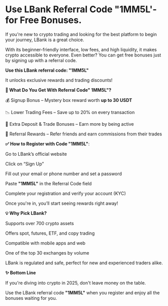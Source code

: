 #  Use LBank Referral Code "1MM5L'- for Free Bonuses.

If you're new to crypto trading and looking for the best platform to begin your journey, LBank is a great choice.

 With its beginner-friendly interface, low fees, and high liquidity, it makes crypto accessible to everyone. Even better? You can get free bonuses just by signing up with a referral code.

**Use this LBank referral code: "1MM5L"**

It unlocks exclusive rewards and trading discounts!

**🎉 What Do You Get With Referral Code" 1MM5L"?**

💰 Signup Bonus – Mystery box reward worth **up to 30 USDT**

📉 Lower Trading Fees – Save up to 20% on every transaction

🎁 Extra Deposit & Trade Bonuses – Earn more by being active

🔄 Referral Rewards – Refer friends and earn commissions from their trades

**✅ How to Register with Code "1MM5L"**:

Go to LBank’s official website

Click on “Sign Up”

Fill out your email or phone number and set a password

Paste **"1MM5L"** in the Referral Code field

Complete your registration and verify your account (KYC)

Once you're in, you’ll start seeing rewards right away!

**💡 Why Pick LBank?**

Supports over 700 crypto assets

Offers spot, futures, ETF, and copy trading

Compatible with mobile apps and web

One of the top 30 exchanges by volume

LBank is regulated and safe, perfect for new and experienced traders alike.

**✨ Bottom Line**

If you're diving into crypto in 2025, don't leave money on the table.

 Use the LBank referral code **"1MM5L"** when you register and enjoy all the bonuses waiting for you.

